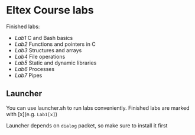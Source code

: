 # Eltex Course labs

Finished labs:
- *Lab1* C and Bash basics
- *Lab2* Functions and pointers in C
- *Lab3* Structures and arrays
- *Lab4* File operations
- *Lab5* Static and dynamic libraries
- *Lab6* Processes
- *Lab7* Pipes

## Launcher

You can use launcher.sh to run labs conveniently. Finished labs are marked with [x](e.g. `Lab1[x]`)

Launcher depends on `dialog` packet, so make sure to install it first
